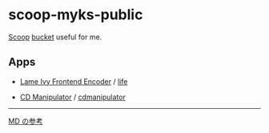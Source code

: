 # scoop-myks-public

[Scoop](https://scoop.sh/) [bucket](https://github.com/lukesampson/scoop/wiki/Buckets) useful for me.

## Apps

* [Lame Ivy Frontend Encoder](https://www.vector.co.jp/soft/win95/art/se233905.html) / [life](bucket/life.json)

* [CD Manipulator](http://www.storeroom.info/cdm/) / [cdmanipulator](bucket/cdmanipulator.json)

---
[MD の参考](https://guides.github.com/features/mastering-markdown/)
